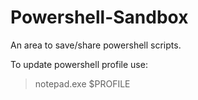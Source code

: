 # Powershell-Sandbox
An area to save/share powershell scripts.

To update powershell profile use:
> notepad.exe $PROFILE
